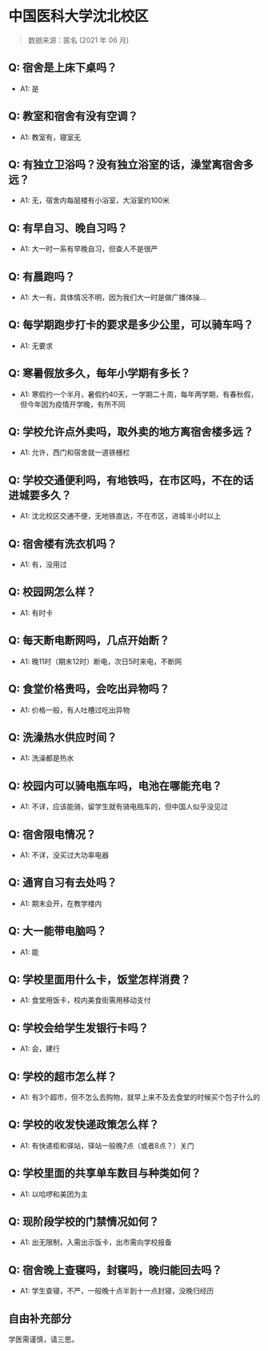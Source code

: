 # 中国医科大学沈北校区

> 数据来源：匿名 (2021 年 06 月)

## Q: 宿舍是上床下桌吗？

- A1: 是

## Q: 教室和宿舍有没有空调？

- A1: 教室有，寝室无

## Q: 有独立卫浴吗？没有独立浴室的话，澡堂离宿舍多远？

- A1: 无，宿舍内每层楼有小浴室，大浴室约100米

## Q: 有早自习、晚自习吗？

- A1: 大一时一系有早晚自习，但查人不是很严

## Q: 有晨跑吗？

- A1: 大一有，具体情况不明，因为我们大一时是做广播体操...

## Q: 每学期跑步打卡的要求是多少公里，可以骑车吗？

- A1: 无要求

## Q: 寒暑假放多久，每年小学期有多长？

- A1: 寒假约一个半月，暑假约40天，一学期二十周，每年两学期，有春秋假，但今年因为疫情开学晚，有所不同

## Q: 学校允许点外卖吗，取外卖的地方离宿舍楼多远？

- A1: 允许，西门和宿舍就一道铁栅栏

## Q: 学校交通便利吗，有地铁吗，在市区吗，不在的话进城要多久？

- A1: 沈北校区交通不便，无地铁直达，不在市区，进城半小时以上

## Q: 宿舍楼有洗衣机吗？

- A1: 有，没用过

## Q: 校园网怎么样？

- A1: 有时卡

## Q: 每天断电断网吗，几点开始断？

- A1: 晚11时（期末12时）断电，次日5时来电，不断网

## Q: 食堂价格贵吗，会吃出异物吗？

- A1: 价格一般，有人吐槽过吃出异物

## Q: 洗澡热水供应时间？

- A1: 洗澡都是热水

## Q: 校园内可以骑电瓶车吗，电池在哪能充电？

- A1: 不详，应该能骑，留学生就有骑电瓶车的，但中国人似乎没见过

## Q: 宿舍限电情况？

- A1: 不详，没买过大功率电器

## Q: 通宵自习有去处吗？

- A1: 期末会开，在教学楼内

## Q: 大一能带电脑吗？

- A1: 能

## Q: 学校里面用什么卡，饭堂怎样消费？

- A1: 食堂用饭卡，校内美食街需用移动支付

## Q: 学校会给学生发银行卡吗？

- A1: 会，建行

## Q: 学校的超市怎么样？

- A1: 有3个超市，但不怎么去购物，就早上来不及去食堂的时候买个包子什么的

## Q: 学校的收发快递政策怎么样？

- A1: 有快递柜和驿站，驿站一般晚7点（或者8点？）关门

## Q: 学校里面的共享单车数目与种类如何？

- A1: 以哈啰和美团为主

## Q: 现阶段学校的门禁情况如何？

- A1: 出无限制，入需出示饭卡，出市需向学校报备

## Q: 宿舍晚上查寝吗，封寝吗，晚归能回去吗？

- A1: 学生查寝，不严，一般晚十点半到十一点封寝，没晚归经历

## 自由补充部分

学医需谨慎，请三思。